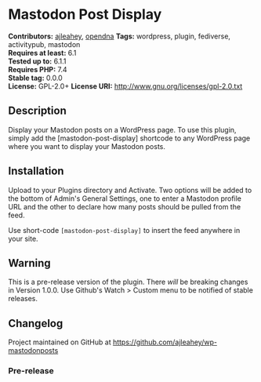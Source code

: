 # Mastodon Post Display #
**Contributors:** [ajleahey](http://andrew.legal), [opendna](https://opendna.com)
**Tags:** wordpress, plugin, fediverse, activitypub, mastodon  
**Requires at least:** 6.1  
**Tested up to:** 6.1.1  
**Requires PHP:** 7.4  
**Stable tag:** 0.0.0  
**License:** GPL-2.0+
**License URI:** http://www.gnu.org/licenses/gpl-2.0.txt

## Description ##
Display your Mastodon posts on a WordPress page. To use this plugin, simply add the [mastodon-post-display] shortcode to any WordPress page where you want to display your Mastodon posts.

## Installation ##
Upload to your Plugins directory and Activate. Two options will be added to the bottom of Admin's General Settings, one to enter a Mastodon profile URL and the other to declare how many posts should be pulled from the feed.

Use short-code `[mastodon-post-display]` to insert the feed anywhere in your site.

## Warning ##
This is a pre-release version of the plugin. There *will* be breaking changes in Version 1.0.0. Use Github's Watch > Custom menu to be notified of stable releases.

## Changelog ##
Project maintained on GitHub at https://github.com/ajleahey/wp-mastodonposts

### Pre-release ###